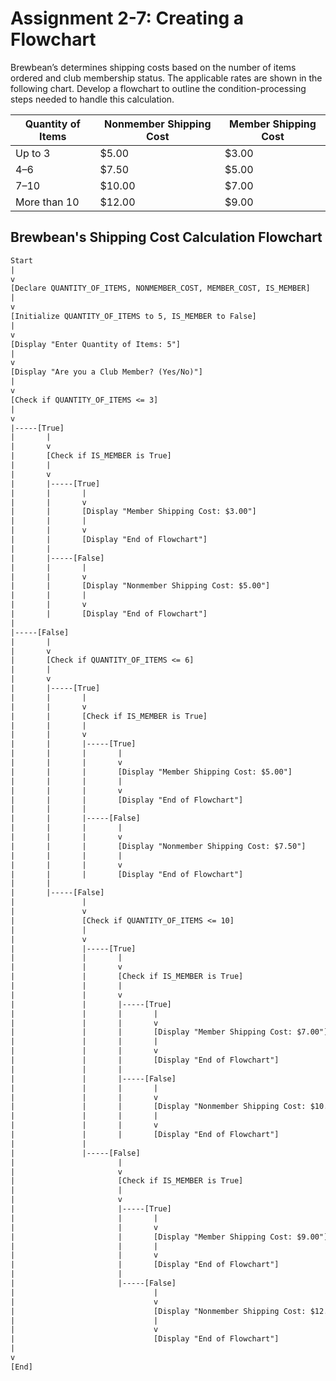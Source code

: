 # Assignment 2-7: Creating a Flowchart

Brewbean’s determines shipping costs based on the number of items ordered and club membership status. The applicable rates are shown in the following chart. Develop a flowchart to outline the condition-processing steps needed to handle this calculation.

| Quantity of Items | Nonmember Shipping Cost | Member Shipping Cost |
|-------------------|--------------------------|----------------------|
| Up to 3            | $5.00                    | $3.00                |
| 4–6               | $7.50                    | $5.00                |
| 7–10              | $10.00                   | $7.00                |
| More than 10      | $12.00                   | $9.00                |

## Brewbean's Shipping Cost Calculation Flowchart

``` txt
Start
|
v
[Declare QUANTITY_OF_ITEMS, NONMEMBER_COST, MEMBER_COST, IS_MEMBER]
|
v
[Initialize QUANTITY_OF_ITEMS to 5, IS_MEMBER to False]
|
v
[Display "Enter Quantity of Items: 5"]
|
v
[Display "Are you a Club Member? (Yes/No)"]
|
v
[Check if QUANTITY_OF_ITEMS <= 3]
|
v
|-----[True]
|       |
|       v
|       [Check if IS_MEMBER is True]
|       |
|       v
|       |-----[True]
|       |       |
|       |       v
|       |       [Display "Member Shipping Cost: $3.00"]
|       |       |
|       |       v
|       |       [Display "End of Flowchart"]
|       |
|       |-----[False]
|       |       |
|       |       v
|       |       [Display "Nonmember Shipping Cost: $5.00"]
|       |       |
|       |       v
|       |       [Display "End of Flowchart"]
|
|-----[False]
|       |
|       v
|       [Check if QUANTITY_OF_ITEMS <= 6]
|       |
|       v
|       |-----[True]
|       |       |
|       |       v
|       |       [Check if IS_MEMBER is True]
|       |       |
|       |       v
|       |       |-----[True]
|       |       |       |
|       |       |       v
|       |       |       [Display "Member Shipping Cost: $5.00"]
|       |       |       |
|       |       |       v
|       |       |       [Display "End of Flowchart"]
|       |       |
|       |       |-----[False]
|       |       |       |
|       |       |       v
|       |       |       [Display "Nonmember Shipping Cost: $7.50"]
|       |       |       |
|       |       |       v
|       |       |       [Display "End of Flowchart"]
|       |
|       |-----[False]
|               |
|               v
|               [Check if QUANTITY_OF_ITEMS <= 10]
|               |
|               v
|               |-----[True]
|               |       |
|               |       v
|               |       [Check if IS_MEMBER is True]
|               |       |
|               |       v
|               |       |-----[True]
|               |       |       |
|               |       |       v
|               |       |       [Display "Member Shipping Cost: $7.00"]
|               |       |       |
|               |       |       v
|               |       |       [Display "End of Flowchart"]
|               |       |
|               |       |-----[False]
|               |       |       |
|               |       |       v
|               |       |       [Display "Nonmember Shipping Cost: $10.00"]
|               |       |       |
|               |       |       v
|               |       |       [Display "End of Flowchart"]
|               |
|               |-----[False]
|                       |
|                       v
|                       [Check if IS_MEMBER is True]
|                       |
|                       v
|                       |-----[True]
|                       |       |
|                       |       v
|                       |       [Display "Member Shipping Cost: $9.00"]
|                       |       |
|                       |       v
|                       |       [Display "End of Flowchart"]
|                       |
|                       |-----[False]
|                               |
|                               v
|                               [Display "Nonmember Shipping Cost: $12.00"]
|                               |
|                               v
|                               [Display "End of Flowchart"]
|
v
[End]
```

